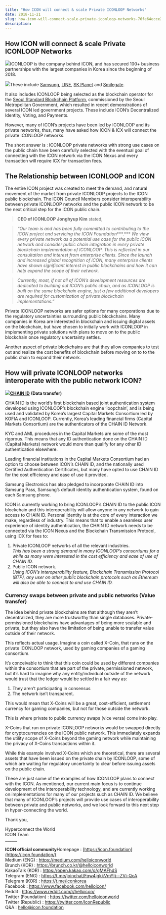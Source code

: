 ```yaml
---
title: "How ICON will connect & scale Private ICONLOOP Networks"
date: 2018-11-21
slug: how-icon-will-connect-scale-private-iconloop-networks-76fe64ecce21
description:
---
```


## **How ICON will connect & scale Private ICONLOOP Networks**

![](https://cdn-images-1.medium.com/max/800/0*TqSTpPkifvKQlq6n)ICONLOOP is the company behind ICON, and has secured 100+ business partnerships with the largest companies in Korea since the beginning of 2018.

![](https://cdn-images-1.medium.com/max/800/0*XFjN4mfdWaLdH6v8)These include [Samsung](https://medium.com/helloiconworld/chan-id-developed-using-loopchain-to-be-used-in-samsung-pass-service-69669928369d), [LINE](https://medium.com/helloiconworld/joint-venture-between-icon-and-line-unchain-b802fa0fa071), [SK Planet](https://medium.com/helloiconworld/icon-sk-planet-signed-a-mou-for-cooperation-in-blockchain-business-75215aacb1d7) and [Smilegate](https://medium.com/helloiconworld/mou-between-theloop-smilegate-stove-734d4744c99d).

It also includes ICONLOOP being selected as the blockchain operator for the [Seoul Standard Blockchain Platform](https://medium.com/helloiconworld/iconloop-selected-to-demonstrate-seoul-blockchain-platform-42b7701529), commissioned by the Seoul Metropolitan Government, which resulted in recent demonstrations of several ICON led government projects. These include ICON’s Decentralized Identity, Voting, and Payments.

However, many of ICON’s projects have been led by ICONLOOP and its private networks, thus, many have asked how ICON & ICX will connect the private ICONLOOP networks.

The short answer is : ICONLOOP private networks with strong use cases on the public chain have been carefully selected with the eventual goal of connecting with the ICON network via the ICON Nexus and every transaction will require ICX for transaction fees.

## **The Relationship between ICONLOOP and ICON**

The entire ICON project was created to meet the demand, and natural movement of the market from private ICONLOOP projects to the ICON public blockchain. The ICON Council Members consider interoperability between private ICONLOOP networks and the public ICON network to be the next critical step for the ICON public chain.


> **CEO of ICONLOOP Jonghyup Kim** stated,


> *“Our team is and has been fully committed to contributing to the ICON project and servicing the ICON Foundation****.*** *We view every private network as a potential use case for the public ICON network and consider public chain integration in every private blockchain implementation of ICONLOOP. This is reflected in our consultation and interest from enterprise clients. Since the launch and increased global recognition of ICON, many enterprise clients have shown significant interest in public blockchains and how it can help expand the scope of their network.*


> *Currently, most, if not all of ICON’s development resources are dedicated to building out ICON’s public chain, and as ICONLOOP is built on the same blockchain engine, just a few additional developers are required for customization of private blockchain implementations.”*

Private ICONLOOP networks are safer options for many corporations due to the regulatory uncertainties surrounding public blockchains. Many companies in Korea are interested in blockchain and issuing digital assets on the blockchain, but have chosen to initially work with ICONLOOP in implementing private solutions with plans to move on to the public blockchain once regulatory uncertainty settles.

Another aspect of private blockchains are that they allow companies to test out and realize the cost benefits of blockchain before moving on to to the public chain to expand their network.

## How will private ICONLOOP networks interoperate with the public network ICON?

![](https://cdn-images-1.medium.com/max/800/0*d8Ro4X51BRUQBBv4)[**CHAIN ID**](https://medium.com/helloiconworld/chain-id-the-worlds-first-blockchain-joint-authentication-service-95f2a743512f) **(Data transfer)**

CHAIN ID is the world’s first blockchain based joint authentication system developed using ICONLOOP’s blockchain engine ‘loopchain’, and is being used and validated by Korea’s largest Capital Markets Consortium led by KOFIA and ICONLOOP. Currently, Korea’s leading financial firms (Capital Markets Consortium) are the authenticators of the CHAIN ID Network.

KYC and AML procedures in the Capital Markets are some of the most rigorous. This means that any ID authentication done on the CHAIN ID (Capital Markets) network would more than qualify for any other ID authentication elsewhere.

Leading financial institutions in the Capital Markets Consortium had an option to choose between ICON’s CHAIN ID, and the nationally used Certified Authentication Certificates, but many have opted to use CHAIN ID for the cost efficiency and ease of use it provided.

Samsung Electronics has also pledged to incorporate CHAIN ID into Samsung Pass, Samsung’s default identity authentication system, found on each Samsung phone.

ICON is currently working to bring ICONLOOP’s CHAIN ID to the public ICON blockchain and this interoperability will allow anyone in any network to gain access to CHAIN ID. Personal identity is at the core of every interaction we make, regardless of industry. This means that to enable a seamless user experience of identity authentication, the CHAIN ID network needs to be connected via the ICON Nexus and the Blockchain Transmission Protocol, using ICX for fees to:

1. Private ICONLOOP networks of all the relevant industries.  
*This has been a strong demand in many ICONLOOP’s consortiums for a while as many were interested in the cost efficiency and ease of use of CHAIN ID.*
2. Public ICON network.  
*Using ICON’s interoperability feature, Blockchain Transmission Protocol (BTP), any user on other public blockchain protocols such as Ethereum will also be able to connect to and use CHAIN ID.*

### Currency swaps between private and public networks (Value transfer)

The idea behind private blockchains are that although they aren’t decentralized, they are more trustworthy than single databases. Private-permissioned blockchains have advantages of being more scalable and private, but they also have the limitation of being unable to transfer value outside of their network.

This reflects actual usage. Imagine a coin called X-Coin, that runs on the private ICONLOOP network, used by gaming companies of a gaming consortium.

It’s conceivable to think that this coin could be used by different companies within the consortium that are part of the private, permissioned network, but it’s hard to imagine why any entity/individual outside of the network would trust that the ledger would be settled in a fair way as:

1. They aren’t participating in consensus
2. The network isn’t transparent.

This would mean that X-Coins will be a great, cost-efficient, settlement currency for gaming companies, but not for those outside the network.

This is where private to public currency swaps (vice versa) come into play.

X-Coins that run on private ICONLOOP networks would be swapped directly for cryptocurrencies on the ICON public network. This immediately expands the utility scope of X-Coins beyond the gaming network while maintaining the privacy of X-Coins transactions within it.

While this example involved X-Coins which are theoretical, there are several assets that have been issued on the private chain by ICONLOOP, some of which are waiting for regulatory uncertainty to clear before issuing assets on the public chain.

These are just some of the examples of how ICONLOOP plans to connect with the ICON. As mentioned, our current main focus is to continue development of the interoperability technology, and are currently working on implementations for many of our projects such as CHAIN ID. We believe that many of ICONLOOP’s projects will provide use cases of interoperability between private and public networks, and we look forward to this next step in hyper-connecting the world.

Thank you,

Hyperconnect the World  
ICON Team  
\_\_\_\_\_\_

**ICON official community**Homepage : [https://icon.foundation](https://icon.foundation/)  
Medium (ENG) : <https://medium.com/helloiconworld>  
Brunch (KOR) : <https://brunch.co.kr/@helloiconworld>  
KakaoTalk (KOR) : <https://open.kakao.com/o/gMAFhdS>  
Telegram (ENG) : <https://t.me/joinchat/Fqw4igkkVmYtj--ZVi-QcA>  
Telegram (KOR) : <https://t.me/iconkorea>  
Facebook : <https://www.facebook.com/helloicon/>  
Reddit : <https://www.reddit.com/r/helloicon/>  
Twitter (Foundation) : <https://twitter.com/helloiconworld>  
Twitter (Republic) : <https://twitter.com/IconRepublic>  
Q&A : [hello@icon.foundation](http://hello@icon.foundation)

